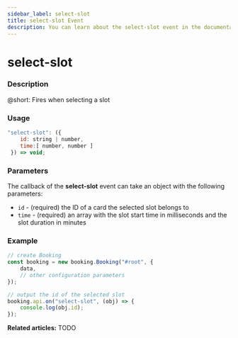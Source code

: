 ```yaml
---
sidebar_label: select-slot
title: select-slot Event
description: You can learn about the select-slot event in the documentation of the DHTMLX JavaScript Booking library. Browse developer guides and API reference, try out code examples and live demos, and download a free 30-day evaluation version of DHTMLX Booking.
---
```


# select-slot

### Description

@short: Fires when selecting a slot

### Usage

~~~jsx {}
"select-slot": ({
    id: string | number,
    time:[ number, number ] 
 }) => void;
~~~

### Parameters

The callback of the **select-slot** event can take an object with the following parameters:

- `id` - (required) the ID of a card the selected slot belongs to
- `time` - (required) an array with the slot start time in milliseconds and the slot duration in minutes
  
### Example

~~~jsx {7-10}
// create Booking
const booking = new booking.Booking("#root", {
	data,
	// other configuration parameters
});

// output the id of the selected slot
booking.api.on("select-slot", (obj) => {
	console.log(obj.id);
});
~~~

**Related articles:** TODO
